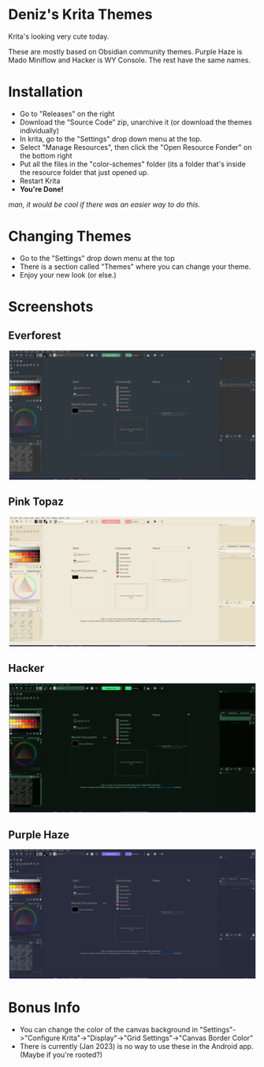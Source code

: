 # Deniz's Krita Themes

Krita's looking very cute today.

These are mostly based on Obsidian community themes. Purple Haze is Mado Miniflow and Hacker is WY Console. The rest have the same names.

# Installation
- Go to "Releases" on the right
- Download the “Source Code” zip, unarchive it (or download the themes individually)
- In krita, go to the "Settings" drop down menu at the top.
- Select "Manage Resources", then click the "Open Resource Fonder" on the bottom right
- Put all the files in the "color-schemes" folder (its a folder that's inside the resource folder that just opened up.
- Restart Krita
- **You're Done!**

*man, it would be cool if there was an easier way to do this.*

# Changing Themes
- Go to the "Settings" drop down menu at the top
- There is a section called "Themes" where you can change your theme.
- Enjoy your new look (or else.)


# Screenshots

## Everforest

![alt text](https://github.com/denizonm/Deniz-s-Krita-Themes/blob/main/Images/Everforest.png)

## Pink Topaz

![alt text](https://github.com/denizonm/Deniz-s-Krita-Themes/blob/main/Images/Pink%20Topaz.png)

## Hacker

![alt text](https://github.com/denizonm/Deniz-s-Krita-Themes/blob/main/Images/Hacker.png)

## Purple Haze

![alt text](https://github.com/denizonm/Deniz-s-Krita-Themes/blob/main/Images/Purple%20Haze.png)

# Bonus Info
- You can change the color of the canvas background in "Settings"->"Configure Krita"->"Display"->"Grid Settings"->"Canvas Border Color"
- There is currently (Jan 2023) is no way to use these in the Android app. (Maybe if you're rooted?)
